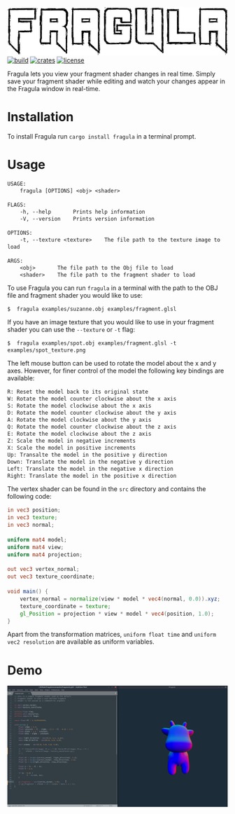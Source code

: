 ![header](header.png "Fragula")
[![build](https://img.shields.io/travis/com/mandeep/fragula?style=flat-square)](https://travis-ci.com/mandeep/fragula) [![crates](https://img.shields.io/crates/v/fragula?style=flat-square)](https://crates.io/crates/fragula) [![license](https://img.shields.io/crates/l/fragula?style=flat-square)](https://crates.io/crates/fragula)

Fragula lets you view your fragment shader changes in real time. Simply save your fragment
shader while editing and watch your changes appear in the Fragula window in real-time.

Installation
============

To install Fragula run `cargo install fragula` in a terminal prompt.

Usage
=====
```
USAGE:
    fragula [OPTIONS] <obj> <shader>

FLAGS:
    -h, --help       Prints help information
    -V, --version    Prints version information

OPTIONS:
    -t, --texture <texture>    The file path to the texture image to load

ARGS:
    <obj>       The file path to the Obj file to load
    <shader>    The file path to the fragment shader to load

```

To use Fragula you can run `fragula` in a terminal with the path to the
OBJ file and fragment shader you would like to use:

    $  fragula examples/suzanne.obj examples/fragment.glsl

If you have an image texture that you would like to use in your
fragment shader you can use the `--texture` or `-t` flag:

    $  fragula examples/spot.obj examples/fragment.glsl -t examples/spot_texture.png

The left mouse button can be used to rotate the model about the x and y axes. However, for
finer control of the model the following key bindings are available:

```
R: Reset the model back to its original state
W: Rotate the model counter clockwise about the x axis
S: Rotate the model clockwise about the x axis
D: Rotate the model counter clockwise about the y axis
A: Rotate the model clockwise about the y axis
Q: Rotate the model counter clockwise about the z axis
E: Rotate the model clockwise about the z axis
Z: Scale the model in negative increments
X: Scale the model in positive increments
Up: Transalte the model in the positive y direction
Down: Translate the model in the negative y direction
Left: Translate the model in the negative x direction
Right: Translate the model in the positive x direction
```

The vertex shader can be found in the `src` directory and contains the following code:
```glsl
in vec3 position;
in vec3 texture;
in vec3 normal;

uniform mat4 model;
uniform mat4 view;
uniform mat4 projection;

out vec3 vertex_normal;
out vec3 texture_coordinate;

void main() {
    vertex_normal = normalize(view * model * vec4(normal, 0.0)).xyz;
    texture_coordinate = texture;
    gl_Position = projection * view * model * vec4(position, 1.0);
}
```

Apart from the transformation matrices, `uniform float time` and `uniform vec2 resolution` are
available as uniform variables.

Demo
====
![demo](demo.gif)
